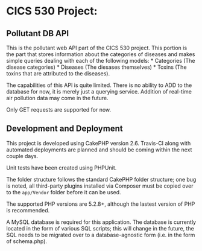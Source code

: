 # CICS 530 Project:
## Pollutant DB API

This is the pollutant web API part of the CICS 530 project. This portion is the 
part that stores information about the categories of diseases and makes 
simple queries dealing with each of the following models:
	* Categories (The disease categories)
	* Diseases (The diesases themselves)
	* Toxins (The toxins that are attributed to the diseases).

The capabilities of this API is quite limited. There is no ability to ADD to the
database for now, it is merely just a querying service. Addition of real-time
air pollution data may come in the future.

Only GET requests are supported for now.

## Development and Deployment
This project is developed using CakePHP version 2.6. 
Travis-CI along with automated deployments are planned and should be coming within
the next couple days.

Unit tests have been created using PHPUnit.

The folder structure follows the standard CakePHP folder structure; one bug is 
noted, all third-party plugins installed via Composer must be copied over to the 
`app/Vendor` folder before it can be used.

The supported PHP versions are 5.2.8+, although the lastest version of PHP is
recommended. 

A MySQL database is required for this application. The database is currently located 
in the form of various SQL scripts; this will change in the future, the SQL needs
to be migrated over to a database-agnostic form (i.e. in the form of schema.php).